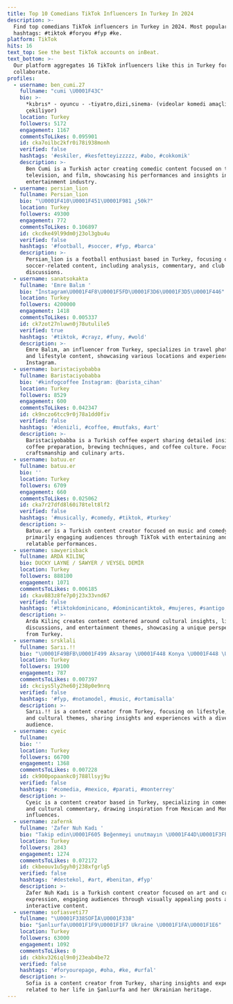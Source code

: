 ```yaml
---
title: Top 10 Comedians TikTok Influencers In Turkey In 2024
description: >-
  Find top comedians TikTok influencers in Turkey in 2024. Most popular
  hashtags: #tiktok #foryou #fyp #ke.
platform: TikTok
hits: 16
text_top: See the best TikTok accounts on inBeat.
text_bottom: >-
  Our platform aggregates 16 TikTok influencers like this in Turkey for you to
  collaborate.
profiles:
  - username: ben_cumi.27
    fullname: "cumi \U0001F43C"
    bio: >-
      *kıbrıs* - oyuncu - -tiyatro,dizi,sinema- (videolar komedi amaçlı
      çekiliyor)
    location: Turkey
    followers: 5172
    engagement: 1167
    commentsToLikes: 0.095901
    id: cka7oilbc2kfr0i78i938monh
    verified: false
    hashtags: '#eskiler, #kesfetteyizzzzz, #abo, #cokkomik'
    description: >-
      Ben Cumi is a Turkish actor creating comedic content focused on theater,
      television, and film, showcasing his performances and insights into the
      entertainment industry.
  - username: persian_lion
    fullname: Persian_lion
    bio: "\U0001F410\U0001F451\U0001F981 ¿50k?"
    location: Turkey
    followers: 49300
    engagement: 772
    commentsToLikes: 0.106897
    id: ckcdke49l99dm0j23ol3gbu4u
    verified: false
    hashtags: '#football, #soccer, #fyp, #barca'
    description: >-
      Persian_lion is a football enthusiast based in Turkey, focusing on
      soccer-related content, including analysis, commentary, and club
      discussions.
  - username: sanatsokakta
    fullname: 'Emre Balım '
    bio: "İnstagram\U0001F4F8\U0001F5FD\U0001F3D6\U0001F3D5\U0001F446"
    location: Turkey
    followers: 4200000
    engagement: 1418
    commentsToLikes: 0.005337
    id: ck7zot27nluwn0j78utulile5
    verified: true
    hashtags: '#tiktok, #crayz, #funy, #wold'
    description: >-
      Emre Balım, an influencer from Turkey, specializes in travel photography
      and lifestyle content, showcasing various locations and experiences on
      Instagram.
  - username: baristaciyobabba
    fullname: Baristaciyobabba
    bio: '#kinfogcoffee İnstagram: @barista_cihan'
    location: Turkey
    followers: 8529
    engagement: 600
    commentsToLikes: 0.042347
    id: ck9nczo6tcc9r0j78a1dd0fiv
    verified: false
    hashtags: '#denizli, #coffee, #mutfaks, #art'
    description: >-
      Baristaciyobabba is a Turkish coffee expert sharing detailed insights on
      coffee preparation, brewing techniques, and coffee culture. Focused on
      craftsmanship and culinary arts.
  - username: batuu.er
    fullname: batuu.er
    bio: ''
    location: Turkey
    followers: 6709
    engagement: 660
    commentsToLikes: 0.025062
    id: cka7r27dfd8l60i78telt8lf2
    verified: false
    hashtags: '#musically, #comedy, #tiktok, #turkey'
    description: >-
      Batuu.er is a Turkish content creator focused on music and comedy,
      primarily engaging audiences through TikTok with entertaining and
      relatable performances.
  - username: sawyerisback
    fullname: ARDA KILINÇ
    bio: DUCKY LAYNE / SAWYER / VEYSEL DEMİR
    location: Turkey
    followers: 888100
    engagement: 1071
    commentsToLikes: 0.006185
    id: ckav883z8fe7p0j23x33vnd67
    verified: false
    hashtags: '#tiktokdominicano, #dominicantiktok, #mujeres, #santigo'
    description: >-
      Arda Kilinç creates content centered around cultural insights, lifestyle
      discussions, and entertainment themes, showcasing a unique perspective
      from Turkey.
  - username: srsklali
    fullname: Sarıı.!!
    bio: "\U0001F49BFB\U0001F499 Aksaray \U0001F448 Konya \U0001F448 \U0001F1F9\U0001F1F7\U0001F918CCC\U0001F918\U0001F1F9\U0001F1F7 ıns \U0001F449 ali_srskll"
    location: Turkey
    followers: 19100
    engagement: 787
    commentsToLikes: 0.007397
    id: ckciys5ly2he60j238p0e9nrq
    verified: false
    hashtags: '#fyp, #notamodel, #music, #ortamisalla'
    description: >-
      Sarıı.!! is a content creator from Turkey, focusing on lifestyle, music,
      and cultural themes, sharing insights and experiences with a diverse
      audience.
  - username: cyeic
    fullname: ‍
    bio: ''
    location: Turkey
    followers: 66700
    engagement: 1368
    commentsToLikes: 0.007228
    id: ck900popaankc0j788llsyj9u
    verified: false
    hashtags: '#comedia, #mexico, #parati, #monterrey'
    description: >-
      Cyeic is a content creator based in Turkey, specializing in comedic themes
      and cultural commentary, drawing inspiration from Mexican and Monterrey
      influences.
  - username: zafernk
    fullname: 'Zafer Nuh Kadı '
    bio: "Takip edin\U0001F605 Beğenmeyi unutmayın \U0001F44D\U0001F3FB"
    location: Turkey
    followers: 2843
    engagement: 1274
    commentsToLikes: 0.072172
    id: ckbeouv1u5gyh0j238xfgrlg5
    verified: false
    hashtags: '#destekol, #art, #benitan, #fyp'
    description: >-
      Zafer Nuh Kadı is a Turkish content creator focused on art and creative
      expression, engaging audiences through visually appealing posts and
      interactive content.
  - username: sofiasveti77
    fullname: "\U0001F338SOFİA\U0001F338"
    bio: "Şanlıurfa\U0001F1F9\U0001F1F7 Ukraine \U0001F1FA\U0001F1E6"
    location: Turkey
    followers: 63000
    engagement: 1092
    commentsToLikes: 0
    id: ckbkv326iql9n0j23eab4be72
    verified: false
    hashtags: '#foryourepage, #oha, #ke, #urfal'
    description: >-
      Sofia is a content creator from Turkey, sharing insights and experiences
      related to her life in Şanlıurfa and her Ukrainian heritage.
---
```


